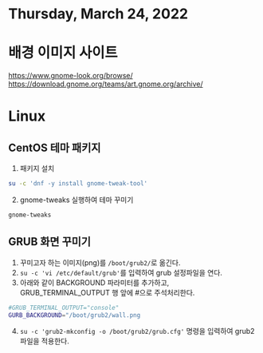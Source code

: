 # Thursday, March 24, 2022
# 배경 이미지 사이트
https://www.gnome-look.org/browse/
https://download.gnome.org/teams/art.gnome.org/archive/
# Linux
## CentOS 테마 패키지
1. 패키지 설치
``` bash
su -c 'dnf -y install gnome-tweak-tool'
```
2. gnome-tweaks 실행하여 테마 꾸미기
``` bash
gnome-tweaks
```
## GRUB 화면 꾸미기
1. 꾸미고자 하는 이미지(png)를 `/boot/grub2/`로 옮긴다.
2. `su -c 'vi /etc/default/grub'`를 입력하여 grub 설정파일을 연다.
3. 아래와 같이 BACKGROUND 파라미터를 추가하고, GRUB_TERMINAL_OUTPUT 행 앞에 #으로 주석처리한다.
``` bash
#GRUB_TERMINAL_OUTPUT="console"
GURB_BACKGROUND="/boot/grub2/wall.png
```
4. `su -c 'grub2-mkconfig -o /boot/grub2/grub.cfg'` 명령을 입력하여 grub2 파일을 적용한다.